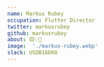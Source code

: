 ```yaml
---
name: Markus Rubey
occupation: Flutter Director
twitter: markusrubey
github: markusrubey
about: 🟨✨💙
image:  './markus-rubey.webp'
slack: USDB16D60
---
```

